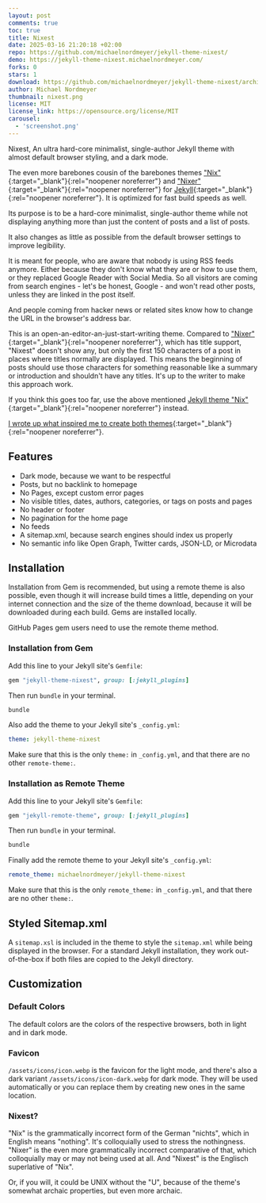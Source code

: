 ```yaml
---
layout: post
comments: true
toc: true
title: Nixest
date: 2025-03-16 21:20:18 +02:00
repo: https://github.com/michaelnordmeyer/jekyll-theme-nixest/
demo: https://jekyll-theme-nixest.michaelnordmeyer.com/
forks: 0
stars: 1
download: https://github.com/michaelnordmeyer/jekyll-theme-nixest/archive/refs/tags/v1.1.2.zip
author: Michael Nordmeyer
thumbnail: nixest.png
license: MIT
license_link: https://opensource.org/license/MIT
carousel:
  - 'screenshot.png'
---
```


Nixest, An ultra hard-core minimalist, single-author Jekyll theme with almost default browser styling, and a dark mode.

The even more barebones cousin of the barebones themes ["Nix"](https://github.com/michaelnordmeyer/jekyll-theme-nix){:target="_blank"}{:rel="noopener noreferrer"} and ["Nixer"](https://github.com/michaelnordmeyer/jekyll-theme-nixer){:target="_blank"}{:rel="noopener noreferrer"} for [Jekyll](https://github.com/jekyll/jekyll){:target="_blank"}{:rel="noopener noreferrer"}. It is optimized for fast build speeds as well.

Its purpose is to be a hard-core minimalist, single-author theme while not displaying anything more than just the content of posts and a list of posts.

It also changes as little as possible from the default browser settings to improve legibility.

It is meant for people, who are aware that nobody is using RSS feeds anymore. Either because they don't know what they are or how to use them, or they replaced Google Reader with Social Media. So all visitors are coming from search engines - let's be honest, Google - and won't read other posts, unless they are linked in the post itself.

And people coming from hacker news or related sites know how to change the URL in the browser's address bar.

This is an open-an-editor-an-just-start-writing theme. Compared to ["Nixer"](https://github.com/michaelnordmeyer/jekyll-theme-nixer){:target="_blank"}{:rel="noopener noreferrer"}, which has title support, "Nixest" doesn't show any, but only the first 150 characters of a post in places where titles normally are displayed. This means the beginning of posts should use those characters for something reasonable like a summary or introduction and shouldn't have any titles. It's up to the writer to make this approach work.

If you think this goes too far, use the above mentioned [Jekyll theme "Nix"](https://github.com/michaelnordmeyer/jekyll-theme-nix){:target="_blank"}{:rel="noopener noreferrer"} instead.

[I wrote up what inspired me to create both themes](https://michaelnordmeyer.com/i-created-two-ultra-minimalistic-jekyll-themes){:target="_blank"}{:rel="noopener noreferrer"}.

## Features

- Dark mode, because we want to be respectful
- Posts, but no backlink to homepage
- No Pages, except custom error pages
- No visible titles, dates, authors, categories, or tags on posts and pages
- No header or footer
- No pagination for the home page
- No feeds
- A sitemap.xml, because search engines should index us properly
- No semantic info like Open Graph, Twitter cards, JSON-LD, or Microdata

## Installation

Installation from Gem is recommended, but using a remote theme is also possible, even though it will increase build times a little, depending on your internet connection and the size of the theme download, because it will be downloaded during each build. Gems are installed locally.

GitHub Pages gem users need to use the remote theme method.

### Installation from Gem

Add this line to your Jekyll site's `Gemfile`:

```ruby
gem "jekyll-theme-nixest", group: [:jekyll_plugins]
```

Then run `bundle` in your terminal.

```bash
bundle
```

Also add the theme to your Jekyll site's `_config.yml`:

```yaml
theme: jekyll-theme-nixest
```

Make sure that this is the only `theme:` in `_config.yml`, and that there are no other `remote-theme:`.

### Installation as Remote Theme

Add this line to your Jekyll site's `Gemfile`:

```ruby
gem "jekyll-remote-theme", group: [:jekyll_plugins]
```

Then run `bundle` in your terminal.

```sh
bundle
```

Finally add the remote theme to your Jekyll site's `_config.yml`:

```yaml
remote_theme: michaelnordmeyer/jekyll-theme-nixest
```

Make sure that this is the only `remote_theme:` in `_config.yml`, and that there are no other `theme:`.

## Styled Sitemap.xml

A `sitemap.xsl` is included in the theme to style the `sitemap.xml` while being displayed in the browser. For a standard Jekyll installation, they work out-of-the-box if both files are copied to the Jekyll directory.

## Customization

### Default Colors

The default colors are the colors of the respective browsers, both in light and in dark mode.

### Favicon

`/assets/icons/icon.webp` is the favicon for the light mode, and there's also a dark variant `/assets/icons/icon-dark.webp` for dark mode. They will be used automatically or you can replace them by creating new ones in the same location.

### Nixest?

"Nix" is the grammatically incorrect form of the German "nichts", which in English means "nothing". It's colloquially used to stress the nothingness. "Nixer" is the even more grammatically incorrect comparative of that, which colloquially may or may not being used at all. And "Nixest" is the Englisch superlative of "Nix".

Or, if you will, it could be UNIX without the "U", because of the theme's somewhat archaic properties, but even more archaic.
